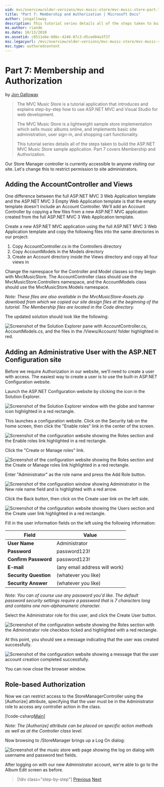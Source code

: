 ```yaml
---
uid: mvc/overview/older-versions/mvc-music-store/mvc-music-store-part-7
title: "Part 7: Membership and Authorization | Microsoft Docs"
author: jongalloway
description: This tutorial series details all of the steps taken to build the ASP.NET MVC Music Store sample application. Part 7 covers Membership and Authorization.
ms.author: riande
ms.date: 10/13/2010
ms.assetid: c8511ebe-68bc-4240-87c3-d5ced84a3f37
msc.legacyurl: /mvc/overview/older-versions/mvc-music-store/mvc-music-store-part-7
msc.type: authoredcontent
---
```

# Part 7: Membership and Authorization

by [Jon Galloway](https://github.com/jongalloway)

> The MVC Music Store is a tutorial application that introduces and explains step-by-step how to use ASP.NET MVC and Visual Studio for web development.  
>   
> The MVC Music Store is a lightweight sample store implementation which sells music albums online, and implements basic site administration, user sign-in, and shopping cart functionality.  
>   
> This tutorial series details all of the steps taken to build the ASP.NET MVC Music Store sample application. Part 7 covers Membership and Authorization.

Our Store Manager controller is currently accessible to anyone visiting our site. Let's change this to restrict permission to site administrators.

## Adding the AccountController and Views

One difference between the full ASP.NET MVC 3 Web Application template and the ASP.NET MVC 3 Empty Web Application template is that the empty template doesn't include an Account Controller. We'll add an Account Controller by copying a few files from a new ASP.NET MVC application created from the full ASP.NET MVC 3 Web Application template.

Create a new ASP.NET MVC application using the full ASP.NET MVC 3 Web Application template and copy the following files into the same directories in our project:

1. Copy AccountController.cs in the Controllers directory
2. Copy AccountModels in the Models directory
3. Create an Account directory inside the Views directory and copy all four views in

Change the namespace for the Controller and Model classes so they begin with MvcMusicStore. The AccountController class should use the MvcMusicStore.Controllers namespace, and the AccountModels class should use the MvcMusicStore.Models namespace.

*Note: These files are also available in the MvcMusicStore-Assets.zip download from which we copied our site design files at the beginning of the tutorial. The Membership files are located in the Code directory.*

The updated solution should look like the following:

![Screenshot of the Solution Explorer pane with AccountController.cs, AccountModels.cs, and the files in the /Views/Account/ folder highlighted in red.](mvc-music-store-part-7/_static/image1.png)

## Adding an Administrative User with the ASP.NET Configuration site

Before we require Authorization in our website, we'll need to create a user with access. The easiest way to create a user is to use the built-in ASP.NET Configuration website.

Launch the ASP.NET Configuration website by clicking the icon in the Solution Explorer.

![Screenshot of the Solution Explorer window with the globe and hammer icon highlighted in a red rectangle.](mvc-music-store-part-7/_static/image2.png)

This launches a configuration website. Click on the Security tab on the home screen, then click the "Enable roles" link in the center of the screen.

![Screenshot of the configuration website showing the Roles section and the Enable roles link highlighted in a red rectangle.](mvc-music-store-part-7/_static/image3.png)

Click the "Create or Manage roles" link.

![Screenshot of the configuration website showing the Roles section and the Create or Manage roles link highlighted in a red rectangle.](mvc-music-store-part-7/_static/image4.png)

Enter "Administrator" as the role name and press the Add Role button.

![Screenshot of the configuration window showing Administrator in the New role name field and is highlighted with a red arrow.](mvc-music-store-part-7/_static/image5.png)

Click the Back button, then click on the Create user link on the left side.

![Screenshot of the configuration website showing the Users section and the Create user link highlighted in a red rectangle.](mvc-music-store-part-7/_static/image6.png)

Fill in the user information fields on the left using the following information:

| **Field** | **Value** |
| --- | --- |
| **User Name** | Administrator |
| **Password** | password123! |
| **Confirm Password** | password123! |
| **E-mail** | (any email address will work) |
| **Security Question** | (whatever you like) |
| **Security Answer** | (whatever you like) |

*Note: You can of course use any password you'd like. The default password security settings require a password that is 7 characters long and contains one non-alphanumeric character.*

Select the Administrator role for this user, and click the Create User button.

![Screenshot of the configuration website showing the Roles section with the Administrator role checkbox ticked and highlighted with a red rectangle.](mvc-music-store-part-7/_static/image7.png)

At this point, you should see a message indicating that the user was created successfully.

![Screenshot of the configuration website showing a message that the user account creation completed successfully.](mvc-music-store-part-7/_static/image8.png)

You can now close the browser window.

## Role-based Authorization

Now we can restrict access to the StoreManagerController using the [Authorize] attribute, specifying that the user must be in the Administrator role to access any controller action in the class.

[!code-csharp[Main](mvc-music-store-part-7/samples/sample1.cs)]

*Note: The [Authorize] attribute can be placed on specific action methods as well as at the Controller class level.*

Now browsing to /StoreManager brings up a Log On dialog:

![Screenshot of the music store web page showing the log on dialog with username and password text fields.](mvc-music-store-part-7/_static/image9.png)

After logging on with our new Administrator account, we're able to go to the Album Edit screen as before.

> [!div class="step-by-step"]
> [Previous](mvc-music-store-part-6.md)
> [Next](mvc-music-store-part-8.md)
